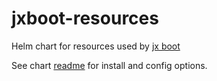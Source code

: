 # jxboot-resources

Helm chart for resources used by [jx boot](https://jenkins-x.io/getting-started/boot/)

See chart [readme](./jxboot-resources/README.md) for install and config options.
